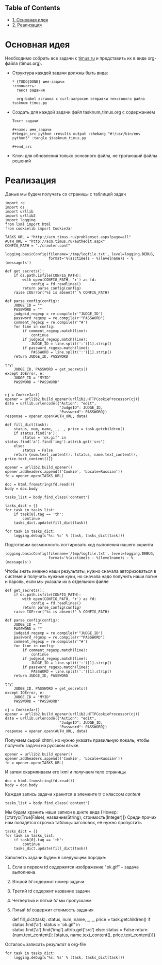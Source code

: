 <div id="table-of-contents">
<h2>Table of Contents</h2>
<div id="text-table-of-contents">
<ul>
<li><a href="#sec-1">1. Основная идея</a></li>
<li><a href="#sec-2">2. Реализация</a></li>
</ul>
</div>
</div>

# Основная идея

Необходимо собрать все задачи с [timus.ru](http://acm.timus.ru/problemset.aspx)
и представить их в виде org-файла (timus.org).

-   Структура каждой задачи должны быть вида:

        * {TODO|DONE} имя-задачи                                        :сложность:
          текст задания

          org-babel вставка с curl-запросом отправки текстового файла tasknum_timus.py

-   Создать для каждой задачи файл tasknum\_timus.org с содержанием

        Текст задачи

        #+name: имя_задачи
        #+begin_src python :results output :shebang "#!/usr/bin/env python3" :tangle $tasknum_timus.py

        #+end_src

-   Ключ для обновления только основного файла, не трогающий файлы решений

# Реализация

Даные мы будем получать со страницы с таблицей задач

    import re
    import os
    import urllib
    import urllib2
    import logging
    from lxml import html
    from cookielib import CookieJar

    TASKS_URL = "http://acm.timus.ru/problemset.aspx?page=all"
    AUTH_URL = "http://acm.timus.ru/authedit.aspx"
    CONFIG_PATH = "./crawler.conf"

    logging.basicConfig(filename='/tmp/logfile.txt', level=logging.DEBUG,
                        format='%(asctime)s - %(levelname)s - %(message)s')

    def get_secrets():
        if os.path.isfile(CONFIG_PATH):
            with open(CONFIG_PATH, 'r') as fd:
                config = fd.readlines()
            return parse_config(config)
        raise IOError("%s is absent!" % CONFIG_PATH)

    def parse_config(config):
        JUDGE_ID = ""
        PASSWORD = ""
        judgeid_regexp = re.compile(r'^JUDGE_ID')
        password_regexp = re.compile(r'^PASSWORD')
        comment_regexp = re.compile(r'^#')
        for line in config:
            if comment_regexp.match(line):
                continue
            if judgeid_regexp.match(line):
                JUDGE_ID = line.split(':')[1].strip()
            if password_regexp.match(line):
                PASSWORD = line.split(':')[1].strip()
        return JUDGE_ID, PASSWORD

    try:
        JUDGE_ID, PASSWORD = get_secrets()
    except IOError, e:
        JUDGE_ID = "MYID"
        PASSWORD = "PASSWORD"


    cj = CookieJar()
    opener = urllib2.build_opener(urllib2.HTTPCookieProcessor(cj))
    data = urllib.urlencode({"Action": "edit",
                             "JudgeID": JUDGE_ID,
                             "Password": PASSWORD})
    response = opener.open(AUTH_URL, data)

    def fill_dict(task):
        status, num, name, _, _, price = task.getchildren()
        if status.find('a'):
            status = 'ok.gif' in status.find('a').find('img').attrib.get('src')
        else:
            status = False
        return {num.text_content(): [status, name.text_content(), price.text_content()]}

    opener = urllib2.build_opener()
    opener.addheaders.append(('Cookie', 'Locale=Russian'))
    fd = opener.open(TASKS_URL)

    doc = html.fromstring(fd.read())
    body = doc.body

    tasks_list = body.find_class('content')

    tasks_dict = {}
    for task in tasks_list:
        if task[0].tag == 'th':
            continue
        tasks_dict.update(fill_dict(task))

    for task in tasks_dict:
        logging.debug(u'%s: %s' % (task, tasks_dict[task]))

Подготовим возможность логгировать ход выполения нашего скрипта

    logging.basicConfig(filename='/tmp/logfile.txt', level=logging.DEBUG,
                        format='%(asctime)s - %(levelname)s - %(message)s')

Чтобы знать именно наши результаты,
нужно сначала авторизоваться в системе и получить нужные куки,
но сначала надо получить наши логин и пароль, если мы указали их в отдельном файле

    def get_secrets():
        if os.path.isfile(CONFIG_PATH):
            with open(CONFIG_PATH, 'r') as fd:
                config = fd.readlines()
            return parse_config(config)
        raise IOError("%s is absent!" % CONFIG_PATH)

    def parse_config(config):
        JUDGE_ID = ""
        PASSWORD = ""
        judgeid_regexp = re.compile(r'^JUDGE_ID')
        password_regexp = re.compile(r'^PASSWORD')
        comment_regexp = re.compile(r'^#')
        for line in config:
            if comment_regexp.match(line):
                continue
            if judgeid_regexp.match(line):
                JUDGE_ID = line.split(':')[1].strip()
            if password_regexp.match(line):
                PASSWORD = line.split(':')[1].strip()
        return JUDGE_ID, PASSWORD

    try:
        JUDGE_ID, PASSWORD = get_secrets()
    except IOError, e:
        JUDGE_ID = "MYID"
        PASSWORD = "PASSWORD"

    cj = CookieJar()
    opener = urllib2.build_opener(urllib2.HTTPCookieProcessor(cj))
    data = urllib.urlencode({"Action": "edit",
                             "JudgeID": JUDGE_ID,
                             "Password": PASSWORD})
    response = opener.open(AUTH_URL, data)

Получаем сырой xhtml, но нужно указать правильную локаль,
чтобы получить задачи на русском языке.

    opener = urllib2.build_opener()
    opener.addheaders.append(('Cookie', 'Locale=Russian'))
    fd = opener.open(TASKS_URL)

И затем скармливаем его lxml и получаем тело страницы

    doc = html.fromstring(fd.read())
    body = doc.body

Каждая запись задачи хранится в элементе tr с классом *content*

    tasks_list = body.find_class('content')

Мы будем хранить наши записи в дикте вида
{Номер: [статус(True|False), название(String), стоимость(Integer)]}
Среди прочих нам попадётся строчка таблицы заголовок, её нужно пропустить

    tasks_dict = {}
    for task in tasks_list:
        if task[0].tag == 'th':
            continue
        tasks_dict.update(fill_dict(task))

Заполнять задачи будем в следующем порядке:

1.  Если в первом *td* содержится изображение "ok.gif" &#x2013; задача выполнена

2.  Второй *td* содержит номер задачи

3.  Третий *td* содержит название задачи

4.  Четвёртый и пятый *td* мы пропускаем

5.  Пятый *td* содержит стоимость задания

    def fill_dict(task):
        status, num, name, _, _, price = task.getchildren()
        if status.find('a'):
            status = 'ok.gif' in status.find('a').find('img').attrib.get('src')
        else:
            status = False
        return {num.text_content(): [status, name.text_content(), price.text_content()]}

Осталось записать результат в org-file

    for task in tasks_dict:
        logging.debug(u'%s: %s' % (task, tasks_dict[task]))
